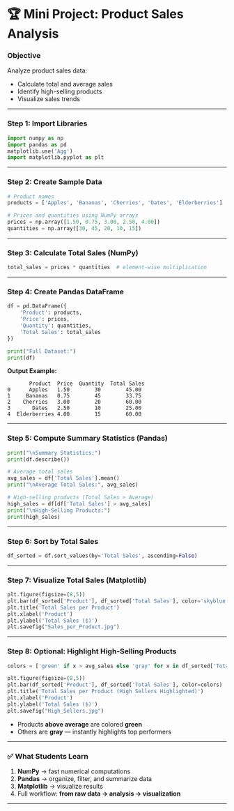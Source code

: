 # 🏆 Mini Project: Product Sales Analysis

### **Objective**

Analyze product sales data:

* Calculate total and average sales
* Identify high-selling products
* Visualize sales trends

---

### **Step 1: Import Libraries**

```python
import numpy as np
import pandas as pd
matplotlib.use('Agg')
import matplotlib.pyplot as plt
```

---

### **Step 2: Create Sample Data**

```python
# Product names
products = ['Apples', 'Bananas', 'Cherries', 'Dates', 'Elderberries']

# Prices and quantities using NumPy arrays
prices = np.array([1.50, 0.75, 3.00, 2.50, 4.00])
quantities = np.array([30, 45, 20, 10, 15])
```

---

### **Step 3: Calculate Total Sales (NumPy)**

```python
total_sales = prices * quantities  # element-wise multiplication
```

---

### **Step 4: Create Pandas DataFrame**

```python
df = pd.DataFrame({
    'Product': products,
    'Price': prices,
    'Quantity': quantities,
    'Total Sales': total_sales
})

print("Full Dataset:")
print(df)
```

**Output Example:**

```
       Product  Price  Quantity  Total Sales
0      Apples   1.50        30        45.00
1     Bananas   0.75        45        33.75
2    Cherries   3.00        20        60.00
3       Dates   2.50        10        25.00
4  Elderberries 4.00        15        60.00
```

---

### **Step 5: Compute Summary Statistics (Pandas)**

```python
print("\nSummary Statistics:")
print(df.describe())

# Average total sales
avg_sales = df['Total Sales'].mean()
print("\nAverage Total Sales:", avg_sales)

# High-selling products (Total Sales > Average)
high_sales = df[df['Total Sales'] > avg_sales]
print("\nHigh-Selling Products:")
print(high_sales)
```

---

### **Step 6: Sort by Total Sales**

```python
df_sorted = df.sort_values(by='Total Sales', ascending=False)
```

---

### **Step 7: Visualize Total Sales (Matplotlib)**

```python
plt.figure(figsize=(8,5))
plt.bar(df_sorted['Product'], df_sorted['Total Sales'], color='skyblue')
plt.title('Total Sales per Product')
plt.xlabel('Product')
plt.ylabel('Total Sales ($)')
plt.savefig("Sales_per_Product.jpg")
```

---

### **Step 8: Optional: Highlight High-Selling Products**

```python
colors = ['green' if x > avg_sales else 'gray' for x in df_sorted['Total Sales']]

plt.figure(figsize=(8,5))
plt.bar(df_sorted['Product'], df_sorted['Total Sales'], color=colors)
plt.title('Total Sales per Product (High Sellers Highlighted)')
plt.xlabel('Product')
plt.ylabel('Total Sales ($)')
plt.savefig("High_Sellers.jpg")
```

* Products **above average** are colored **green**
* Others are **gray** — instantly highlights top performers

---

### ✅ **What Students Learn**

1. **NumPy** → fast numerical computations
2. **Pandas** → organize, filter, and summarize data
3. **Matplotlib** → visualize results
4. Full workflow: **from raw data → analysis → visualization**

---
